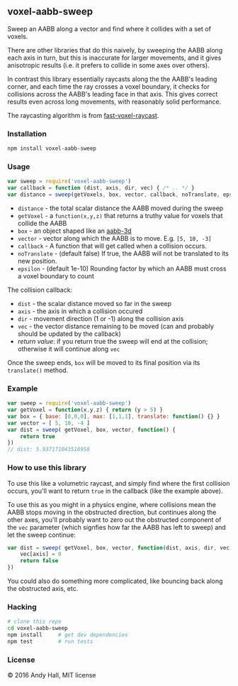 ## voxel-aabb-sweep

Sweep an AABB along a vector and find where it collides with a set of voxels. 

There are other libraries that do this naively, by sweeping the AABB along 
each axis in turn, but this is inaccurate for larger movements, 
and it gives anisotropic results (i.e. it prefers to collide in some axes over others).

In contrast this library essentially raycasts along the the AABB's leading corner, 
and each time the ray crosses a voxel boundary, it checks for collisions across the 
AABB's leading face in that axis. This gives correct results even across long movements,
with reasonably solid performance.
 
The raycasting algorithm is from [fast-voxel-raycast](https://github.com/andyhall/fast-voxel-raycast).

### Installation

```sh
npm install voxel-aabb-sweep
```
    
### Usage

```js
var sweep = require('voxel-aabb-sweep')
var callback = function (dist, axis, dir, vec) { /* .. */ }
var distance = sweep(getVoxels, box, vector, callback, noTranslate, epsilon)
```

 * `distance` - the total scalar distance the AABB moved during the sweep
 * `getVoxel` - a `function(x,y,z)` that returns a truthy value for voxels that collide the AABB
 * `box` - an object shaped like an [aabb-3d](https://github.com/andyhall/aabb-3d)
 * `vector` - vector along which the AABB is to move. E.g. `[5, 10, -3]`
 * `callback` - A function that will get called when a collision occurs.
 * `noTranslate` - (default false) If true, the AABB will not be translated to its new position.
 * `epsilon` - (default 1e-10) Rounding factor by which an AABB must cross a voxel boundary to count

The collision callback:

 * `dist` - the scalar distance moved so far in the sweep
 * `axis` - the axis in which a collision occured
 * `dir` - movement direction (1 or -1) along the collision axis
 * `vec` - the vector distance remaining to be moved (can and probably should be updated by the callback)
 * *return value*: if you return true the sweep will end at the collision; otherwise it will continue along `vec`
 
Once the sweep ends, `box` will be moved to its final position via its `translate()` method.

### Example

```js
var sweep = require('voxel-aabb-sweep')
var getVoxel = function(x,y,z) { return (y > 5) }
var box = { base: [0,0,0], max: [1,1,1], translate: function() {} }
var vector = [ 5, 10, -4 ]
var dist = sweep( getVoxel, box, vector, function() {
    return true
})
// dist: 5.937171043518958
```

### How to use this library

To use this like a volumetric raycast, and simply find where the first collision occurs,
you'll want to return `true` in the callback (like the example above).

To use this as you might in a physics engine, where collisions mean the AABB stops 
moving in the obstructed direction, but continues along the other axes,
you'll probably want to zero out the obstructed component of the `vec` parameter 
(which signfies how far the AABB has left to sweep) and let the sweep continue:

```js
var dist = sweep( getVoxel, box, vector, function(dist, axis, dir, vec) {
    vec[axis] = 0
    return false
})
```

You could also do something more complicated, like bouncing back along the obstructed axis, etc. 

### Hacking

```sh
# clone this repo
cd voxel-aabb-sweep
npm install     # get dev dependencies
npm test        # run tests
```

### License

&copy; 2016 Andy Hall, MIT license
